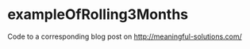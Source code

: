 exampleOfRolling3Months
=======================

Code to a corresponding blog post on http://meaningful-solutions.com/
